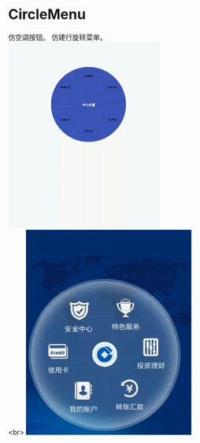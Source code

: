 # CircleMenu
仿空调按钮。 仿建行旋转菜单。
![](https://github.com/FantasyEngineer/CircleMenu/blob/master/demo.gif)  
\<br> 
![](https://github.com/FantasyEngineer/CircleMenu/blob/master/jianhang1.gif)  
